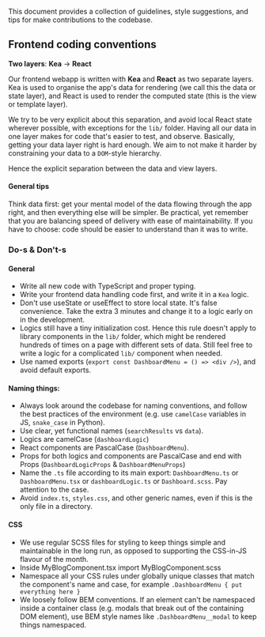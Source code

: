 This document provides a collection of guidelines, style suggestions, and tips for make contributions to the codebase.


## Frontend coding conventions

**Two layers**: **Kea** -> **React**

Our frontend webapp is written with **Kea** and **React** as two separate layers. Kea is used to organise the app's data for rendering (we call this the data or state layer), and React is used to render the computed state (this is the view or template layer).

We try to be very explicit about this separation, and avoid local React state wherever possible, with exceptions for the `lib/` folder. Having all our data in one layer makes for code that's easier to test, and observe. Basically, getting your data layer right is hard enough. We aim to not make it harder by constraining your data to a `DOM`-style hierarchy.

Hence the explicit separation between the data and view layers.

#### General tips
Think data first: get your mental model of the data flowing through the app right, and then everything else will be simpler.
Be practical, yet remember that you are balancing speed of delivery with ease of maintainability. If you have to choose: code should be easier to understand than it was to write.

### Do-s & Don't-s
#### General
- Write all new code with TypeScript and proper typing.
- Write your frontend data handling code first, and write it in a `Kea` logic.
- Don't use useState or useEffect to store local state. It's false convenience. Take the extra 3 minutes and change it to a logic early on in the development.
- Logics still have a tiny initialization cost. Hence this rule doesn't apply to library components in the `lib/` folder, which might be rendered hundreds of times on a page with different sets of data. Still feel free to write a logic for a complicated `lib/` component when needed.
- Use named exports (`export const DashboardMenu = () => <div />`), and avoid default exports.

#### Naming things:
- Always look around the codebase for naming conventions, and follow the best practices of the environment (e.g. use `camelCase` variables in JS, `snake_case` in Python).
- Use clear, yet functional names (`searchResults` vs `data`).
- Logics are camelCase (`dashboardLogic`)
- React components are PascalCase (`DashboardMenu`).
- Props for both logics and components are PascalCase and end with Props (`DashboardLogicProps` & `DashboardMenuProps`)
- Name the `.ts` file according to its main export: `DashboardMenu.ts` or `DashboardMenu.tsx` or `dashboardLogic.ts` or `Dashboard.scss`. Pay attention to the case.
- Avoid `index.ts`, `styles.css`, and other generic names, even if this is the only file in a directory.

#### CSS
- We use regular SCSS files for styling to keep things simple and maintainable in the long run, as opposed to supporting the CSS-in-JS flavour of the month.
- Inside MyBlogComponent.tsx import MyBlogComponent.scss
- Namespace all your CSS rules under globally unique classes that match the component's name and case, for example `.DashboardMenu { put everything here }`
- We loosely follow BEM conventions. If an element can't be namespaced inside a container class (e.g. modals that break out of the containing DOM element), use BEM style names like `.DashboardMenu__modal` to keep things namespaced.
